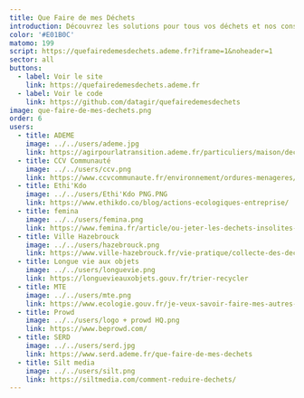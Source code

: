 ```yaml
---
title: Que Faire de mes Déchets
introduction: Découvrez les solutions pour tous vos déchets et nos conseils pour en produire moins.
color: '#E01B0C'
matomo: 199
script: https://quefairedemesdechets.ademe.fr?iframe=1&noheader=1
sector: all
buttons:
  - label: Voir le site
    link: https://quefairedemesdechets.ademe.fr
  - label: Voir le code
    link: https://github.com/datagir/quefairedemesdechets
image: que-faire-de-mes-dechets.png
order: 6
users:
  - title: ADEME
    image: ../../users/ademe.jpg
    link: https://agirpourlatransition.ademe.fr/particuliers/maison/dechets/que-faire-de-mes-dechets
  - title: CCV Communauté
    image: ../../users/ccv.png
    link: https://www.ccvcommunaute.fr/environnement/ordures-menageres/
  - title: Ethi'Kdo
    image: ../../users/Ethi'Kdo PNG.PNG
    link: https://www.ethikdo.co/blog/actions-ecologiques-entreprise/
  - title: femina
    image: ../../users/femina.png
    link: https://www.femina.fr/article/ou-jeter-les-dechets-insolites-ce-site-repond-a-toutes-les-interrogations-meme-les-plus-etranges
  - title: Ville Hazebrouck
    image: ../../users/hazebrouck.png
    link: https://www.ville-hazebrouck.fr/vie-pratique/collecte-des-dechets-et-encombrants/
  - title: Longue vie aux objets
    image: ../../users/longuevie.png
    link: https://longuevieauxobjets.gouv.fr/trier-recycler
  - title: MTE
    image: ../../users/mte.png
    link: https://www.ecologie.gouv.fr/je-veux-savoir-faire-mes-autres-dechets
  - title: Prowd
    image: ../../users/logo + prowd HQ.png
    link: https://www.beprowd.com/
  - title: SERD
    image: ../../users/serd.jpg
    link: https://www.serd.ademe.fr/que-faire-de-mes-dechets
  - title: Silt media
    image: ../../users/silt.png
    link: https://siltmedia.com/comment-reduire-dechets/
---
```


